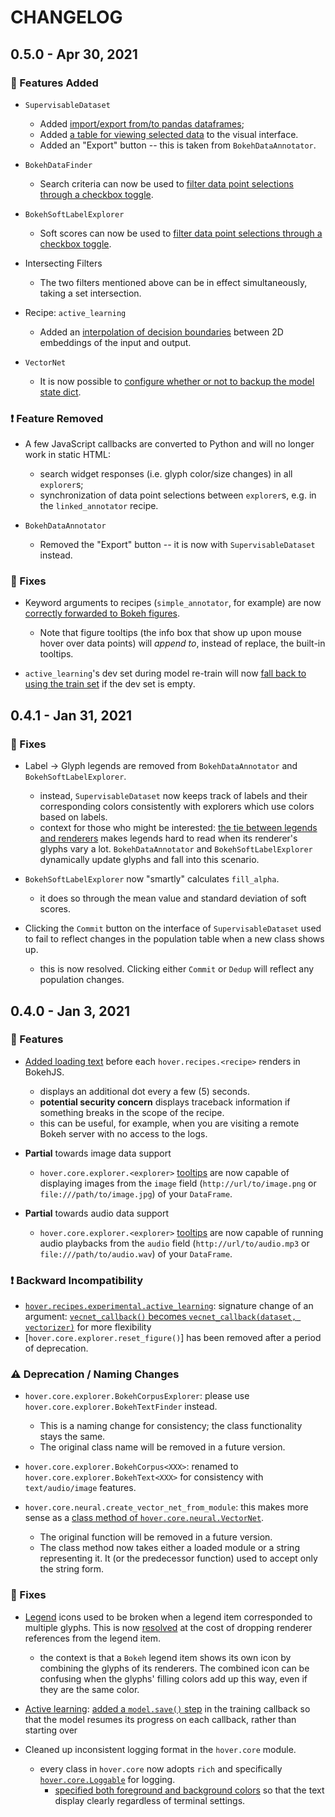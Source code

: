 # CHANGELOG

## 0.5.0 - Apr 30, 2021

### :tada: Features Added

-   `SupervisableDataset`
    -   Added [import/export from/to pandas dataframes](https://github.com/phurwicz/hover/commit/e4f1a27f66a79c031f0163f14896bc30bbaff567);
    -   Added [a table for viewing selected data](https://github.com/phurwicz/hover/commit/2f442a51f8e8c04695ad6e185a90eea157f08689) to the visual interface.
    -   Added an "Export" button -- this is taken from `BokehDataAnnotator`.

-   `BokehDataFinder`
    -   Search criteria can now be used to [filter data point selections through a checkbox toggle](https://github.com/phurwicz/hover/commit/5b8fb17f50a3c36726d4665d1cf1253ba4d5f2f9).

-   `BokehSoftLabelExplorer`
    -   Soft scores can now be used to [filter data point selections through a checkbox toggle](https://github.com/phurwicz/hover/commit/5b8fb17f50a3c36726d4665d1cf1253ba4d5f2f9).

-   Intersecting Filters
    -   The two filters mentioned above can be in effect simultaneously, taking a set intersection.

-   Recipe: `active_learning`
    -   Added an [interpolation of decision boundaries]((https://github.com/phurwicz/hover/commit/dc5851514799825a66911a266a9abb2066e92078)) between 2D embeddings of the input and output.

-   `VectorNet`
    -   It is now possible to [configure whether or not to backup the model state dict](https://github.com/phurwicz/hover/commit/fe150b34a89993e8d7df4c6c76a2b729ff411268).

### :exclamation: Feature Removed

-   A few JavaScript callbacks are converted to Python and will no longer work in static HTML:
    -   search widget responses (i.e. glyph color/size changes) in all `explorer`s;
    -   synchronization of data point selections between `explorer`s, e.g. in the `linked_annotator` recipe.

-   `BokehDataAnnotator`
    -   Removed the "Export" button -- it is now with `SupervisableDataset` instead.

### :hammer: Fixes

-   Keyword arguments to recipes (`simple_annotator`, for example) are now [correctly forwarded to Bokeh figures](https://github.com/phurwicz/hover/commit/5c4e6b46140fcbec974b0ee88a2dc2175f2f3c50).
    -   Note that figure tooltips (the info box that show up upon mouse hover over data points) will *append to*, instead of replace, the built-in tooltips.

-   `active_learning`'s dev set during model re-train will now [fall back to using the train set](https://github.com/phurwicz/hover/commit/fdc1217f3b7c3428e7fa831b1d003df368ab568f) if the dev set is empty.

## 0.4.1 - Jan 31, 2021

### :hammer: Fixes

-   Label -> Glyph legends are removed from `BokehDataAnnotator` and `BokehSoftLabelExplorer`.
    -   instead, `SupervisableDataset` now keeps track of labels and their corresponding colors consistently with explorers which use colors based on labels.
    -   context for those who might be interested: [the tie between legends and renderers](https://docs.bokeh.org/en/latest/docs/user_guide/annotations.html#legends) makes legends hard to read when its renderer's glyphs vary a lot. `BokehDataAnnotator` and `BokehSoftLabelExplorer` dynamically update glyphs and fall into this scenario.

-   `BokehSoftLabelExplorer` now "smartly" calculates `fill_alpha`.
    -   it does so through the mean value and standard deviation of soft scores.

-   Clicking the `Commit` button on the interface of `SupervisableDataset` used to fail to reflect changes in the population table when a new class shows up.
    -   this is now resolved. Clicking either `Commit` or `Dedup` will reflect any population changes.

## 0.4.0 - Jan 3, 2021

### :tada: Features

-   [Added loading text](https://github.com/phurwicz/hover/commit/ee692e0dddfe186261e07c8008a6066b1a1fcd16) before each `hover.recipes.<recipe>` renders in BokehJS.
    -   displays an additional dot every a few (5) seconds.
    -   **potential security concern** displays traceback information if something breaks in the scope of the recipe.
    -   this can be useful, for example, when you are visiting a remote Bokeh server with no access to the logs.

-   **Partial** towards image data support
    -   `hover.core.explorer.<explorer>` [tooltips](https://github.com/phurwicz/hover/commit/41077fbe00258cc0cf07a1abdfbd0dcd324a3a66#diff-df680e588036004aa1b9a591492e1e52f0787ac5dedbd2a8f07064e714fb28a2R48) are now capable of displaying images from the `image` field (`http://url/to/image.png` or `file:///path/to/image.jpg`) of your `DataFrame`.

-   **Partial** towards audio data support
    -   `hover.core.explorer.<explorer>` [tooltips](https://github.com/phurwicz/hover/commit/41077fbe00258cc0cf07a1abdfbd0dcd324a3a66#diff-df680e588036004aa1b9a591492e1e52f0787ac5dedbd2a8f07064e714fb28a2R61) are now capable of running audio playbacks from the `audio` field (`http://url/to/audio.mp3` or `file:///path/to/audio.wav`) of your `DataFrame`.

### :exclamation: Backward Incompatibility

-   [`hover.recipes.experimental.active_learning`](https://github.com/phurwicz/hover/blob/e5ef551445f99e7c2eae759066962d28fd48dbf1/hover/recipes/experimental.py#L45): signature change of an argument: [`vecnet_callback()` becomes `vecnet_callback(dataset, vectorizer)`](https://github.com/phurwicz/hover/commit/8391d76100870a13201c6a4be855fc178436b971#diff-b45bf51d118b093c078e2b2333eadd1c03d07a0801de85ecb40bc268b0a13288R76) for more flexibility
-   [`hover.core.explorer.reset_figure()`] has been removed after a period of deprecation.

### :warning: Deprecation / Naming Changes

-   `hover.core.explorer.BokehCorpusExplorer`: please use `hover.core.explorer.BokehTextFinder` instead.
    -   This is a naming change for consistency; the class functionality stays the same.
    -   The original class name will be removed in a future version.

-   `hover.core.explorer.BokehCorpus<XXX>`: renamed to `hover.core.explorer.BokehText<XXX>` for consistency with `text/audio/image` features.

-   `hover.core.neural.create_vector_net_from_module`: this makes more sense as a [class method of `hover.core.neural.VectorNet`](https://github.com/phurwicz/hover/commit/8fcba7a46a69b3ae9c9dcadb4387cc9eaa711a09).
    -   The original function will be removed in a future version.
    -   The class method now takes either a loaded module or a string representing it. It (or the predecessor function) used to accept only the string form.

### :hammer: Fixes

-   [Legend](https://docs.bokeh.org/en/latest/docs/user_guide/annotations.html#legends) icons used to be broken when a legend item corresponded to multiple glyphs. This is now [resolved](https://github.com/phurwicz/hover/commit/e8ad3ff896585fc838bfd0da9cd7bd9ec1b6a17d) at the cost of dropping renderer references from the legend item.
    -   the context is that a `Bokeh` legend item shows its own icon by combining the glyphs of its renderers. The combined icon can be confusing when the glyphs' filling colors add up this way, even if they are the same color.

-   [Active learning](https://github.com/phurwicz/hover/commits/main/hover/recipes/experimental.py): [added a `model.save()` step](https://github.com/phurwicz/hover/commit/f926ac0f0cdfbbc554047a769768fb0673ec28ed) in the training callback so that the model resumes its progress on each callback, rather than starting over

-   Cleaned up inconsistent logging format in the `hover.core` module.
    -   every class in `hover.core` now adopts `rich` and specifically [`hover.core.Loggable`](https://github.com/phurwicz/hover/commits/main/hover/core/__init__.py) for logging.
        -   [specified both foreground and background colors](https://github.com/phurwicz/hover/commit/0477e6774176894e27b62e8c3c32c18352aad624#diff-802028d3406d84b35d490c3c0109000d83f883c18bea1d9719666fcd9a72f03a) so that the text display clearly regardless of terminal settings.

